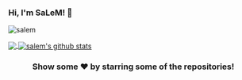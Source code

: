 ### Hi, I'm SaLeM! 👋

<p align="left"> <img src="https://komarev.com/ghpvc/?username=salem&label=Views&color=blue&style=plastic" alt="salem" /> </p>


<a href="https://github.com/salem">
  <img align="center" src="https://github-readme-stats.vercel.app/api/top-langs/?username=salem&theme=light&hide_langs_below=1" />
</a>
<a href="https://github.com/salem">
 <img align="center" src="https://github-readme-stats.vercel.app/api?username=salem&show_icons=true&theme=light&line_height=27" alt="salem's github stats"/>
</a>


<div align="center">

### Show some ❤️ by starring some of the repositories!

</div>
